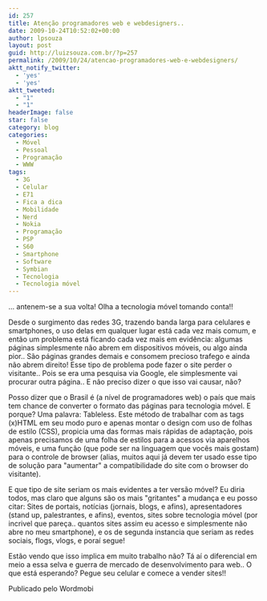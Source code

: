 ```yaml
---
id: 257
title: Atenção programadores web e webdesigners..
date: 2009-10-24T10:52:02+00:00
author: lpsouza
layout: post
guid: http://luizsouza.com.br/?p=257
permalink: /2009/10/24/atencao-programadores-web-e-webdesigners/
aktt_notify_twitter:
  - 'yes'
  - 'yes'
aktt_tweeted:
  - "1"
  - "1"
headerImage: false
star: false
category: blog
categories:
  - Móvel
  - Pessoal
  - Programação
  - WWW
tags:
  - 3G
  - Celular
  - E71
  - Fica a dica
  - Mobilidade
  - Nerd
  - Nokia
  - Programação
  - PSP
  - S60
  - Smartphone
  - Software
  - Symbian
  - Tecnologia
  - Tecnologia móvel
---
```

... antenem-se a sua volta! Olha a tecnologia móvel tomando conta!!

Desde o surgimento das redes 3G, trazendo banda larga para celulares e smartphones, o uso delas em qualquer lugar está cada vez mais comum, e então um problema está ficando cada vez mais em evidência: algumas páginas simplesmente não abrem em dispositivos móveis, ou algo ainda pior.. São páginas grandes demais e consomem precioso trafego e ainda não abrem direito! Esse tipo de problema pode fazer o site perder o visitante.. Pois se era uma pesquisa via Google, ele simplesmente vai procurar outra página.. E não preciso dizer o que isso vai causar, não?

Posso dizer que o Brasil é (a nível de programadores web) o país que mais tem chance de converter o formato das páginas para tecnologia móvel. E porque? Uma palavra: Tableless. Este método de trabalhar com as tags (x)HTML em seu modo puro e apenas montar o design com uso de folhas de estilo (CSS), propicia uma das formas mais rápidas de adaptação, pois apenas precisamos de uma folha de estilos para a acessos via aparelhos móveis, e uma função (que pode ser na linguagem que vocês mais gostam) para o controle de browser (alias, muitos aqui já devem ter usado esse tipo de solução para "aumentar" a compatibilidade do site com o browser do visitante).

E que tipo de site seriam os mais evidentes a ter versão móvel? Eu diria todos, mas claro que alguns são os mais "gritantes" a mudança e eu posso citar: Sites de portais, notícias (jornais, blogs, e afins), apresentadores (stand up, palestrantes, e afins), eventos, sites sobre tecnologia móvel (por incrivel que pareça.. quantos sites assim eu acesso e simplesmente não abre no meu smartphone), e os de segunda instancia que seriam as redes sociais, flogs, vlogs, e poraí segue!

Estão vendo que isso implica em muito trabalho não? Tá aí o diferencial em meio a essa selva e guerra de mercado de desenvolvimento para web.. O que está esperando? Pegue seu celular e comece a vender sites!!

Publicado pelo Wordmobi

